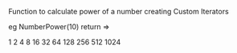 Function to calculate power of a number creating Custom Iterators 

eg NumberPower(10) return => 

1
2
4
8
16
32
64
128
256
512
1024
